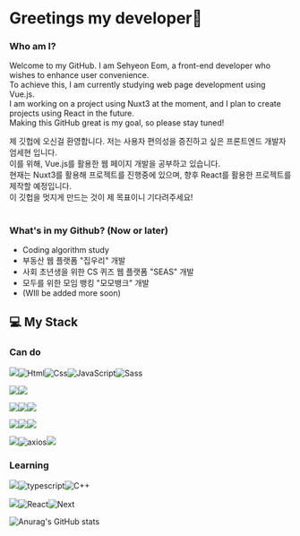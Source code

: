 # Greetings my developer👀

### Who am I?
Welcome to my GitHub. I am Sehyeon Eom, a front-end developer who wishes to enhance user convenience. <br>
To achieve this, I am currently studying web page development using Vue.js. <br>
I am working on a project using Nuxt3 at the moment, and I plan to create projects using React in the future.<br>
Making this GitHub great is my goal, so please stay tuned!

제 깃헙에 오신걸 환영합니다. 저는 사용자 편의성을 증진하고 싶은 프론트엔드 개발자 엄세현 입니다.<br>
이를 위해, Vue.js를 활용한 웹 페이지 개발을 공부하고 있습니다. <br>
현재는 Nuxt3를 활용해 프로젝트를 진행중에 있으며, 향후 React를 활용한 프로젝트를 제작할 예정입니다.<br>
이 깃헙을 멋지게 만드는 것이 제 목표이니 기다려주세요!<br>
#

### What's in my Github? (Now or later)
* Coding algorithm study
* 부동산 웹 플랫폼 "집우리" 개발
* 사회 초년생을 위한 CS 퀴즈 웹 플랫폼 "SEAS" 개발
* 모두를 위한 모임 뱅킹 "모모뱅크" 개발
* (WIll be added more soon)   

## 💻 My Stack

### Can do
<img src="https://img.shields.io/badge/Language-%23121011?style=for-the-badge"><img alt="Html" src ="https://img.shields.io/badge/HTML5-E34F26.svg?&style=for-the-badge&logo=HTML5&logoColor=white"/><img alt="Css" src ="https://img.shields.io/badge/CSS3-1572B6.svg?&style=for-the-badge&logo=CSS3&logoColor=white"/><img alt="JavaScript" src ="https://img.shields.io/badge/JavaScript-F7DF1E.svg?&style=for-the-badge&logo=JavaScript&logoColor=black"/><img alt="Sass" src ="https://img.shields.io/badge/sass-CC6699.svg?&style=for-the-badge&logo=sass&logoColor=white"/>

<img src="https://img.shields.io/badge/Design-%23121011?style=for-the-badge"><img src="https://img.shields.io/badge/figma-%23F24E1E.svg?style=for-the-badge&logo=figma&logoColor=white">

<img src="https://img.shields.io/badge/Platform-%23121011?style=for-the-badge"><img src="https://img.shields.io/badge/node.js-6DA55F?style=for-the-badge&logo=node.js&logoColor=white"><img src="https://img.shields.io/badge/20.10.0-515151?style=for-the-badge">

<img src="https://img.shields.io/badge/Framework-%23121011?style=for-the-badge"><img src="https://img.shields.io/badge/vue.js-%2335495e.svg?style=for-the-badge&logo=vuedotjs&logoColor=%234FC08D"><img src="https://img.shields.io/badge/nuxt.js-%2335495e.svg?style=for-the-badge&logo=nuxtdotjs&logoColor=00DC82">

<img src="https://img.shields.io/badge/Library-%23121011?style=for-the-badge"><img alt="axios" src ="https://img.shields.io/badge/axios-5A29E4.svg?&style=for-the-badge&logo=axios&logoColor=white"/><img src="https://img.shields.io/badge/pinia-2c4f7c?style=for-the-badge">


### Learning

<img src="https://img.shields.io/badge/Language-%23121011?style=for-the-badge"><img alt="typescript" src ="https://img.shields.io/badge/typescript-3178C6.svg?&style=for-the-badge&logo=typescript&logoColor=black"/><img alt="C++" src ="https://img.shields.io/badge/C++-00599C.svg?&style=for-the-badge&logo=cplusplus&logoColor=white"/> 

<img src="https://img.shields.io/badge/Framework-%23121011?style=for-the-badge"><img alt="React" src ="https://img.shields.io/badge/react-61DAFB.svg?&style=for-the-badge&logo=React&logoColor=white"/><img alt="Next" src ="https://img.shields.io/badge/next.js-000000.svg?&style=for-the-badge&logo=Nextdotjs&logoColor=white"/> 




![Anurag's GitHub stats](https://github-readme-stats.vercel.app/api?username=muring&show_icons=true&theme=tokyonight)
<!-- ![Top Langs](https://github-readme-stats.vercel.app/api/top-langs/?username=muring&layout=compact&theme=tokyonight) -->


